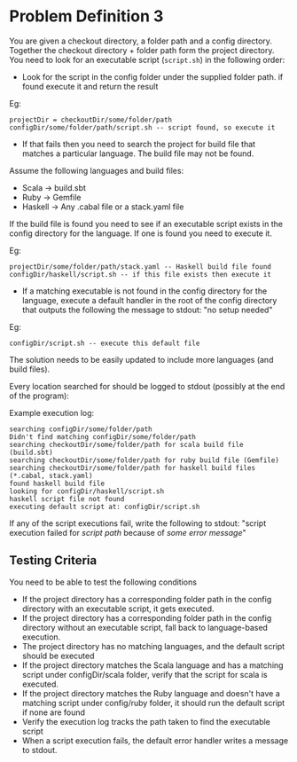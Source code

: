 # Problem Definition 3

You are given a checkout directory, a folder path and a config directory. Together the checkout directory + folder path form the project directory. You need to look for an executable script (`script.sh`) in the following order:

- Look for the script in the config folder under the supplied folder path. if found execute it and return the result

Eg:
```
projectDir = checkoutDir/some/folder/path
configDir/some/folder/path/script.sh -- script found, so execute it
```

- If that fails then you need to search the project for build file that matches a particular language. The build file may not be found.

Assume the following languages and build files:
  - Scala   -> build.sbt
  - Ruby    -> Gemfile
  - Haskell -> Any .cabal file or a stack.yaml file

If the build file is found you need to see if an executable script exists in the config directory for the language. If one is found you need to execute it.

Eg:
```
projectDir/some/folder/path/stack.yaml -- Haskell build file found
configDir/haskell/script.sh -- if this file exists then execute it
```

- If a matching executable is not found in the config directory for the language, execute a default handler in the root of the config directory that outputs the following the message to stdout: "no setup needed"

Eg:
```
configDir/script.sh -- execute this default file
```

The solution needs to be easily updated to include more languages (and build files).

Every location searched for should be logged to stdout (possibly at the end of the program):

Example execution log:
```
searching configDir/some/folder/path
Didn't find matching configDir/some/folder/path
searching checkoutDir/some/folder/path for scala build file (build.sbt)
searching checkoutDir/some/folder/path for ruby build file (Gemfile)
searching checkoutDir/some/folder/path for haskell build files (*.cabal, stack.yaml)
found haskell build file
looking for configDir/haskell/script.sh
haskell script file not found
executing default script at: configDir/script.sh
```

If any of the script executions fail, write the following to stdout: "script execution failed for *script path* because of *some error message*"

## Testing Criteria

You need to be able to test the following conditions

- If the project directory has a corresponding folder path in the config directory with an executable script, it gets executed.
- If the project directory has a corresponding folder path in the config directory without an executable script, fall back to language-based execution.
- The project directory has no matching languages, and the default script should be executed
- If the project directory matches the Scala language and has a matching script under configDir/scala folder, verify that the script for scala is executed.
- If the project directory matches the Ruby language and doesn't have a matching script under config/ruby folder, it should run the default script if none are found
- Verify the execution log tracks the path taken to find the executable script
- When a script execution fails, the default error handler writes a message to stdout.